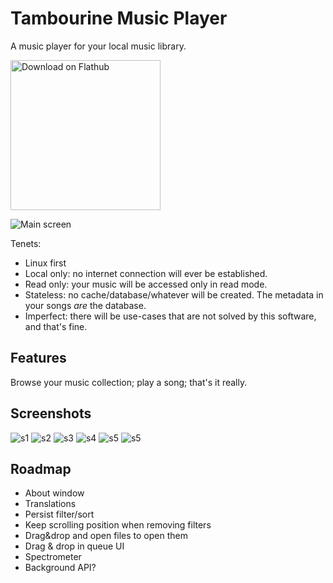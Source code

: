 # Tambourine Music Player

A music player for your local music library.

<a href='https://flathub.org/apps/io.github.mmarco94.tambourine'><img width='240' alt='Download on Flathub' src='https://dl.flathub.org/assets/badges/flathub-badge-en.png'/></a>

![Main screen](https://raw.githubusercontent.com/MMarco94/tambourine-music-player/main/screenshots/s1.png)

Tenets:

- Linux first
- Local only: no internet connection will ever be established.
- Read only: your music will be accessed only in read mode.
- Stateless: no cache/database/whatever will be created. The metadata in your songs _are_ the database.
- Imperfect: there will be use-cases that are not solved by this software, and that's fine.

## Features

Browse your music collection; play a song; that's it really.

## Screenshots

![s1](https://raw.githubusercontent.com/MMarco94/tambourine-music-player/main/screenshots/s1.png)
![s2](https://raw.githubusercontent.com/MMarco94/tambourine-music-player/main/screenshots/s2.png)
![s3](https://raw.githubusercontent.com/MMarco94/tambourine-music-player/main/screenshots/s3.png)
![s4](https://raw.githubusercontent.com/MMarco94/tambourine-music-player/main/screenshots/s4.png)
![s5](https://raw.githubusercontent.com/MMarco94/tambourine-music-player/main/screenshots/s6.png)
![s5](https://raw.githubusercontent.com/MMarco94/tambourine-music-player/main/screenshots/s5.png)

## Roadmap

- About window
- Translations
- Persist filter/sort
- Keep scrolling position when removing filters
- Drag&drop and open files to open them
- Drag & drop in queue UI
- Spectrometer
- Background API?
